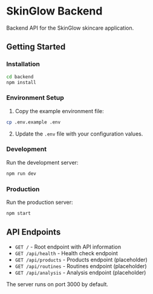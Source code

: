 # SkinGlow Backend

Backend API for the SkinGlow skincare application.

## Getting Started

### Installation

```bash
cd backend
npm install
```

### Environment Setup

1. Copy the example environment file:
```bash
cp .env.example .env
```

2. Update the `.env` file with your configuration values.

### Development

Run the development server:
```bash
npm run dev
```

### Production

Run the production server:
```bash
npm start
```

## API Endpoints

- `GET /` - Root endpoint with API information
- `GET /api/health` - Health check endpoint
- `GET /api/products` - Products endpoint (placeholder)
- `GET /api/routines` - Routines endpoint (placeholder)
- `GET /api/analysis` - Analysis endpoint (placeholder)

The server runs on port 3000 by default.
